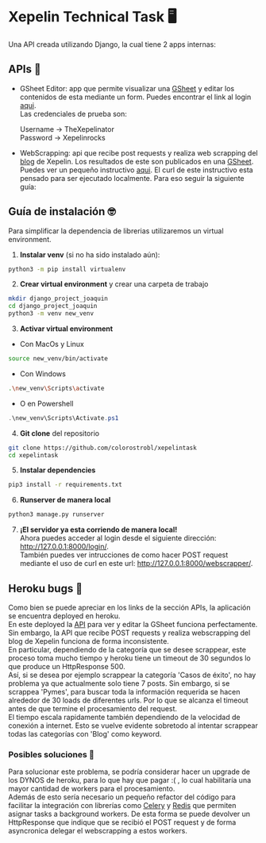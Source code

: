 # Xepelin Technical Task :desktop_computer:

Una API creada utilizando Django, la cual tiene 2 apps internas:

## APIs :pencil:

- GSheet Editor: app que permite visualizar una [GSheet](https://docs.google.com/spreadsheets/d/1K7pAu91P8CLyjRk4rD1WuOg8gljC3IKml09SIxtCzww/) y editar los contenidos de esta mediante un form. Puedes encontrar el link al login [aqui](https://joaquin-apis-ed5ad9173cfb.herokuapp.com/login/).  
Las credenciales de prueba son:


    Username → TheXepelinator  
    Password → Xepelinrocks


- WebScrapping: api que recibe post requests y realiza web scrapping del [blog](https://xepelin.com/blog) de Xepelin. Los resultados de este son publicados en una [GSheet](https://docs.google.com/spreadsheets/d/1UlsvCxYmEUKC8aSl5WCd2zphNEUKYmUkxrZMR9Ujd1E/). Puedes ver un pequeño instructivo [aqui](https://joaquin-apis-ed5ad9173cfb.herokuapp.com/webscrapper/).
  El curl de este instructivo esta pensado para ser ejecutado localmente. Para eso seguir la siguiente guía:

## Guía de instalación :nerd_face:

Para simplificar la dependencia de librerias utilizaremos un virtual environment.

1. **Instalar venv** (si no ha sido instalado aún):

```bash
python3 -m pip install virtualenv
```

2. **Crear virtual environment** y crear una carpeta de trabajo

```bash
mkdir django_project_joaquin
cd django_project_joaquin
python3 -m venv new_venv
```

3. **Activar virtual environment**

- Con MacOs y Linux
```bash
source new_venv/bin/activate
```

- Con Windows
```bash
.\new_venv\Scripts\activate
```

- O en Powershell
```powershell
.\new_venv\Scripts\Activate.ps1
```

4. **Git clone** del repositorio
```bash
git clone https://github.com/colorostrobl/xepelintask
cd xepelintask
```

5. **Instalar dependencies**

```bash
pip3 install -r requirements.txt
```

6. **Runserver de manera local**
```bash
python3 manage.py runserver
```

7. **¡El servidor ya esta corriendo de manera local!**  
Ahora puedes acceder al login desde el siguiente dirección: http://127.0.0.1:8000/login/.  
También puedes ver 
intrucciones de como hacer POST request mediante el uso de curl en este url: http://127.0.0.1:8000/webscrapper/.

## Heroku bugs :space_invader:

Como bien se puede apreciar en los links de la sección APIs, la aplicación se encuentra deployed en heroku.  
En este deployed la [API](https://joaquin-apis-ed5ad9173cfb.herokuapp.com/login/) para ver y editar la GSheet funciona perfectamente. Sin embargo, la API que recibe POST requests
y realiza webscrapping del blog de Xepelin funciona de forma inconsistente.  
En particular, dependiendo de la categoría que se desee scrappear, este proceso toma mucho tiempo y heroku tiene un timeout de 30 segundos
lo que produce un HttpResponse 500.  
Así, si se desea por ejemplo scrappear la categoría 'Casos de éxito', no hay problema ya que actualmente solo tiene 7 posts.
Sin embargo, si se scrappea 'Pymes', para buscar toda la información requerida se hacen alrededor de 30 loads de diferentes urls.
Por lo que se alcanza el timeout antes de que termine el procesamiento del request.  
El tiempo escala rapidamente también dependiendo de la velocidad de conexión a internet. Esto
se vuelve evidente sobretodo al intentar scrappear todas las categorías con 'Blog' como keyword.

### Posibles soluciones :thinking:

Para solucionar este problema, se podría considerar hacer un upgrade de los DYNOS de heroku, para lo que hay que pagar :( , lo cual
habilitaría una mayor cantidad de workers para el procesamiento.  
Además de esto sería necesario un pequeño refactor del código para facilitar la integración con librerías
como [Celery](https://docs.celeryq.dev/en/stable/index.html) y [Redis](https://redis.io/) que permiten asignar
tasks a background workers. De esta forma se puede devolver un HttpResponse que indique que se recibió el POST request
y de forma asyncronica delegar el webscrapping a estos workers.  

